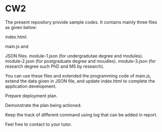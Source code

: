 # CW2
The present repository provide sample codes. It contains mainly three files as given below:

index.html.

main.js and

JSON files.
module-1.json     (for undergradutae degree and modules).
module-2.json     (for postgraduate degree and moudles).
module-3.json     (for research degree such PhD and MS by research).


You can use these files and extended the programming code of main.js, extend the data given in JSON file, and update index.html to complete the application development.

Prepare deployment plan.

Demonstrate the plan being actioned.

Keep the track of different command using log that can be added in report.


Feel free to contact to your tutor. 
